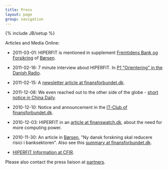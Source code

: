 ```yaml
---
title: Press
layout: page
group: navigation
---
```

{% include JB/setup %}

Articles and Media Online:

* 2011-03-01: HIPERFIT is mentioned in supplement [Fremtidens Bank og Forsikring](http://www.fremtidensbank.dk/Framtidens_Bank_2011_28s.pdf)
  of [Børsen](http://www.borsen.dk).

* 2011-02-16: 7 minute interview about HIPERFIT. In 
  [P1 "Orientering" in the Danish Radio](http://www.dr.dk/P1/orientering/indslag/2011/02/16/160537_1_1_1_1_1_1.htm).

* 2011-02-15: A [newsletter article at finansforbundet.dk](http://www.finansforbundet.dk/?ArtId=184152></a>).

* 2011-12-08: We even reached out to the other side of the globe -
  [short notice in China Daily](http://www.chinadaily.com.cn/xinhua/2010-12-08/content_1353294.html).

* 2010-12-10: Notice and announcement in the [IT-Club of finansforbundet.dk](http://www.finansforbundet.dk/?mId=2302&amp;ArtId=180674).

* 2010-12-03: HIPERFIT in an [article at finanswatch.dk](http://finanswatch.dk/Finansnyt/Pengeinstitutter/article2265917.ece),
  about the need for more computing power.

* 2010-11-30: An article in [Børsen](http://www.borsen.dk), "Ny dansk
  forskning skal reducere risici i banksektoren". Also see this
  [summary at finansforbundet.dk](http://www.finansforbundet.dk/?mId=1008&amp;ArtId=179698).

* [HIPERFIT Information at
  CFIR](http://www.cfir.dk/Projekter/HIPERFIT/Pages/HIPERFIT.aspx).

Please also contact the press liaison at [partners](partners.html).
